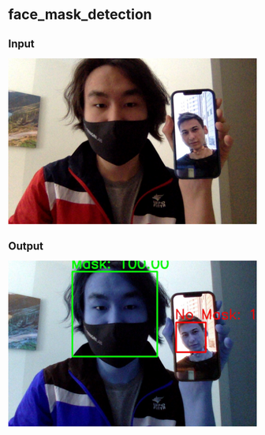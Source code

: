 # face_mask_detection
## Input
![alt text](https://github.com/BZWayne/face_mask_detection/blob/main/input_0.jpg)
## Output
![alt text](https://github.com/BZWayne/face_mask_detection/blob/main/output_0.jpg)
